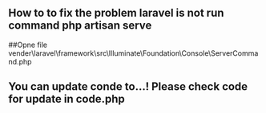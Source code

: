 ## How to to fix the problem laravel is not run command php artisan serve
##Opne file vender\laravel\framework\src\Illuminate\Foundation\Console\ServerCommand.php
## You can update conde to...! Please check code for update in code.php
